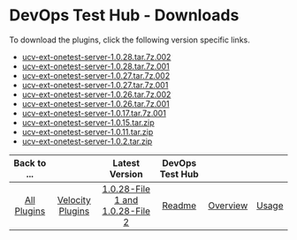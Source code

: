 
# DevOps Test Hub - Downloads

To download the plugins, click the following version specific links.

- [ucv-ext-onetest-server-1.0.28.tar.7z.002](https://raw.githubusercontent.com/UrbanCode/IBM-UCV-PLUGINS/main/files/ucv-ext-onetest-server/ucv-ext-onetest-server%3A1.0.28.tar.7z.002)
- [ucv-ext-onetest-server-1.0.28.tar.7z.001](https://raw.githubusercontent.com/UrbanCode/IBM-UCV-PLUGINS/main/files/ucv-ext-onetest-server/ucv-ext-onetest-server%3A1.0.28.tar.7z.001)
- [ucv-ext-onetest-server-1.0.27.tar.7z.002](https://raw.githubusercontent.com/UrbanCode/IBM-UCV-PLUGINS/main/files/ucv-ext-onetest-server/ucv-ext-onetest-server%3A1.0.27.tar.7z.002)
- [ucv-ext-onetest-server-1.0.27.tar.7z.001](https://raw.githubusercontent.com/UrbanCode/IBM-UCV-PLUGINS/main/files/ucv-ext-onetest-server/ucv-ext-onetest-server%3A1.0.27.tar.7z.001)
- [ucv-ext-onetest-server-1.0.26.tar.7z.002](https://raw.githubusercontent.com/UrbanCode/IBM-UCV-PLUGINS/main/files/ucv-ext-onetest-server/ucv-ext-onetest-server%3A1.0.26.tar.7z.002)
- [ucv-ext-onetest-server-1.0.26.tar.7z.001](https://raw.githubusercontent.com/UrbanCode/IBM-UCV-PLUGINS/main/files/ucv-ext-onetest-server/ucv-ext-onetest-server%3A1.0.26.tar.7z.001)
- [ucv-ext-onetest-server-1.0.17.tar.7z.001](https://raw.githubusercontent.com/UrbanCode/IBM-UCV-PLUGINS/main/files/ucv-ext-onetest-server/ucv-ext-onetest-server%3A1.0.17.tar.7z.001)
- [ucv-ext-onetest-server-1.0.15.tar.zip](https://raw.githubusercontent.com/UrbanCode/IBM-UCV-PLUGINS/main/files/ucv-ext-onetest-server/ucv-ext-onetest-server-1.0.15.tar.zip)
- [ucv-ext-onetest-server-1.0.11.tar.zip](https://raw.githubusercontent.com/UrbanCode/IBM-UCV-PLUGINS/main/files/ucv-ext-onetest-server/ucv-ext-onetest-server-1.0.11.tar.zip)
- [ucv-ext-onetest-server-1.0.2.tar.zip](https://raw.githubusercontent.com/UrbanCode/IBM-UCV-PLUGINS/main/files/ucv-ext-onetest-server/ucv-ext-onetest-server-1.0.2.tar.zip)

|Back to ...||Latest Version|DevOps Test Hub |||
| :---: | :---: | :---: | :---: | :---: | :---: |
|[All Plugins](../../index.md)|[Velocity Plugins](../README.md)|[1.0.28-File 1 ](https://raw.githubusercontent.com/UrbanCode/IBM-UCV-PLUGINS/main/files/ucv-ext-onetest-server/ucv-ext-onetest-server%3A1.0.28.tar.7z.001)[and 1.0.28-File 2](https://raw.githubusercontent.com/UrbanCode/IBM-UCV-PLUGINS/main/files/ucv-ext-onetest-server/ucv-ext-onetest-server%3A1.0.28.tar.7z.002)|[Readme](README.md)|[Overview](overview.md)|[Usage](usage.md)|
